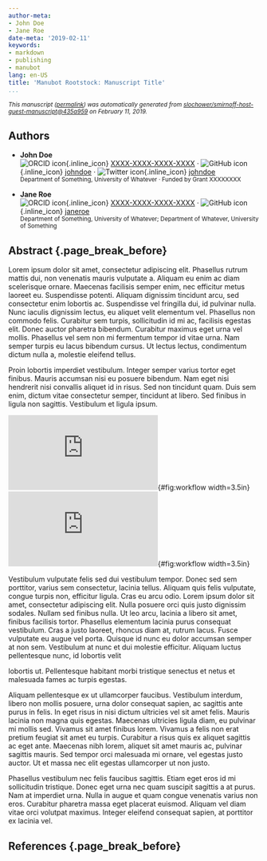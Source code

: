 ```yaml
---
author-meta:
- John Doe
- Jane Roe
date-meta: '2019-02-11'
keywords:
- markdown
- publishing
- manubot
lang: en-US
title: 'Manubot Rootstock: Manuscript Title'
...
```







<small><em>
This manuscript
([permalink](https://slochower.github.io/smirnoff-host-guest-manuscript/v/435a9597a59e87a5c6722d2bded2a2cf1cb3adb3/))
was automatically generated
from [slochower/smirnoff-host-guest-manuscript@435a959](https://github.com/slochower/smirnoff-host-guest-manuscript/tree/435a9597a59e87a5c6722d2bded2a2cf1cb3adb3)
on February 11, 2019.
</em></small>

## Authors



+ **John Doe**<br>
    ![ORCID icon](images/orcid.svg){.inline_icon}
    [XXXX-XXXX-XXXX-XXXX](https://orcid.org/XXXX-XXXX-XXXX-XXXX)
    · ![GitHub icon](images/github.svg){.inline_icon}
    [johndoe](https://github.com/johndoe)
    · ![Twitter icon](images/twitter.svg){.inline_icon}
    [johndoe](https://twitter.com/johndoe)<br>
  <small>
     Department of Something, University of Whatever
     · Funded by Grant XXXXXXXX
  </small>

+ **Jane Roe**<br>
    ![ORCID icon](images/orcid.svg){.inline_icon}
    [XXXX-XXXX-XXXX-XXXX](https://orcid.org/XXXX-XXXX-XXXX-XXXX)
    · ![GitHub icon](images/github.svg){.inline_icon}
    [janeroe](https://github.com/janeroe)<br>
  <small>
     Department of Something, University of Whatever; Department of Whatever, University of Something
  </small>



## Abstract {.page_break_before}




Lorem ipsum dolor sit amet, consectetur adipiscing elit. Phasellus rutrum mattis dui, non venenatis mauris vulputate a. Aliquam eu enim ac diam scelerisque ornare. Maecenas facilisis semper enim, nec efficitur metus laoreet eu. Suspendisse potenti. Aliquam dignissim tincidunt arcu, sed consectetur enim lobortis ac. Suspendisse vel fringilla dui, id pulvinar nulla. Nunc iaculis dignissim lectus, eu aliquet velit elementum vel. Phasellus non commodo felis. Curabitur sem turpis, sollicitudin id mi ac, facilisis egestas elit. Donec auctor pharetra bibendum. Curabitur maximus eget urna vel mollis. Phasellus vel sem non mi fermentum tempor id vitae urna. Nam semper turpis eu lacus bibendum cursus. Ut lectus lectus, condimentum dictum nulla a, molestie eleifend tellus.

Proin lobortis imperdiet vestibulum. Integer semper varius tortor eget finibus. Mauris accumsan nisi eu posuere bibendum. Nam eget nisi hendrerit nisi convallis aliquet id in risus. Sed non tincidunt quam. Duis sem enim, dictum vitae consectetur semper, tincidunt at libero. Sed finibus in ligula non sagittis. Vestibulum et ligula ipsum.  

![A](https://rawcdn.githack.com/slochower/smirnoff-host-guest-simulations/9c0b93d8c00685398ae953b33779661d15798e6e/figures/SMIRNOFF99Frosst-vs-GAFF-v1.7-TdS.pdf){#fig:workflow width=3.5in}
![B](https://rawcdn.githack.com/slochower/smirnoff-host-guest-simulations/9c0b93d8c00685398ae953b33779661d15798e6e/figures/SMIRNOFF99Frosst-vs-GAFF-v2.1-TdS.pdf){#fig:workflow width=3.5in}

Vestibulum vulputate felis sed dui vestibulum tempor. Donec sed sem porttitor, varius sem consectetur, lacinia tellus. Aliquam quis felis vulputate, congue turpis non, efficitur ligula. Cras eu arcu odio. Lorem ipsum dolor sit amet, consectetur adipiscing elit. Nulla posuere orci quis justo dignissim sodales. Nullam sed finibus nulla. Ut leo arcu, lacinia a libero sit amet, finibus facilisis tortor. Phasellus elementum lacinia purus consequat vestibulum. Cras a justo laoreet, rhoncus diam at, rutrum lacus. Fusce vulputate eu augue vel porta. Quisque id nunc eu dolor accumsan semper at non sem. Vestibulum at nunc et dui molestie efficitur. Aliquam luctus pellentesque nunc, id lobortis velit 

lobortis ut. Pellentesque habitant morbi tristique senectus et netus et malesuada fames ac turpis egestas.

Aliquam pellentesque ex ut ullamcorper faucibus. Vestibulum interdum, libero non mollis posuere, urna dolor consequat sapien, ac sagittis ante purus in felis. In eget risus in nisi dictum ultricies vel sit amet felis. Mauris lacinia non magna quis egestas. Maecenas ultricies ligula diam, eu pulvinar mi mollis sed. Vivamus sit amet finibus lorem. Vivamus a felis non erat pretium feugiat sit amet eu turpis. Curabitur a risus quis ex aliquet sagittis ac eget ante. Maecenas nibh lorem, aliquet sit amet mauris ac, pulvinar sagittis mauris. Sed tempor orci malesuada mi ornare, vel egestas justo auctor. Ut et massa nec elit egestas ullamcorper ut non justo.

Phasellus vestibulum nec felis faucibus sagittis. Etiam eget eros id mi sollicitudin tristique. Donec eget urna nec quam suscipit sagittis a at purus. Nam at imperdiet urna. Nulla in augue et quam congue venenatis varius non eros. Curabitur pharetra massa eget placerat euismod. Aliquam vel diam vitae orci volutpat maximus. Integer eleifend consequat sapien, at porttitor ex lacinia vel. 

## References {.page_break_before}

<!-- Explicitly insert bibliography here -->
<div id="refs"></div>

